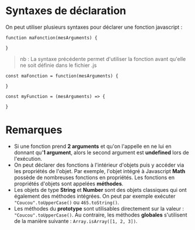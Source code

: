 
# Syntaxes de déclaration

On peut utiliser plusieurs syntaxes pour déclarer une fonction javascript :

```
function maFonction(mesArguments) {
  
}
```
> nb : La syntaxe précédente permet d'utiliser la fonction avant qu'elle ne soit définie dans le fichier .js
```
const maFonction = function(mesArguments) {
  
}
```
```
const myFunction = (mesArguments) => {

}
```

# Remarques

- Si une fonction prend **2 arguments** et qu'on l'appelle en ne lui en donnant qu'**1 argument**, alors le second argument est **undefined** lors de l'exécution.
- On peut déclarer des fonctions à l'intérieur d'objets puis y accéder via les propriétés de l'objet. Par exemple, l'objet intégré à Javascript **Math** possède de nombreuses fonctions en propriétés. Les fonctions en propriétés d'objets sont appelées **méthodes**.
- Les objets de type **String** et **Number** sont des objets classiques qui ont également des méthodes intégrées. On peut par exemple exécuter `"Coucou".toUpperCase()` ou `465.toString()`.
- Les méthodes du **prototype** sont utilisables directement sur la valeur : `"Coucou".toUpperCase()`. Au contraire, les méthodes **globales** s'utilisent de la manière suivante : `Array.isArray([1, 2, 3])`.
